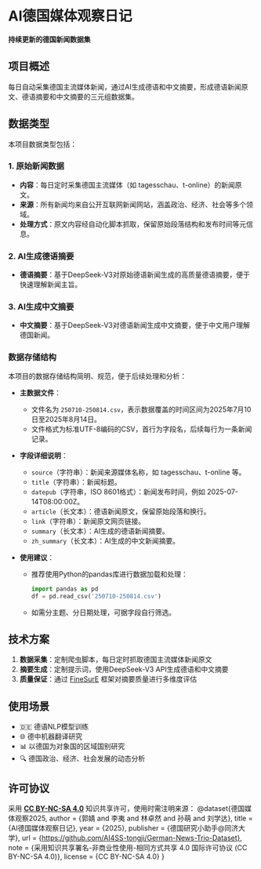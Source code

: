 # AI德国媒体观察日记

**持续更新的德国新闻数据集**  

## 项目概述

每日自动采集德国主流媒体新闻，通过AI生成德语和中文摘要，形成德语新闻原文、德语摘要和中文摘要的三元组数据集。

## 数据类型

本项目数据类型包括：

### 1. 原始新闻数据

- **内容**：每日定时采集德国主流媒体（如 tagesschau、t-online）的新闻原文。
- **来源**：所有新闻均来自公开互联网新闻网站，涵盖政治、经济、社会等多个领域。
- **处理方式**：原文内容经自动化脚本抓取，保留原始段落结构和发布时间等元信息。

### 2. AI生成德语摘要

- **德语摘要**：基于DeepSeek-V3对原始德语新闻生成的高质量德语摘要，便于快速理解新闻主旨。

### 3. AI生成中文摘要

- **中文摘要**：基于DeepSeek-V3对德语新闻生成中文摘要，便于中文用户理解德国新闻。

### 数据存储结构

本项目的数据存储结构简明、规范，便于后续处理和分析：

- **主数据文件**：
  - 文件名为 `250710-250814.csv`，表示数据覆盖的时间区间为2025年7月10日至2025年8月14日。
  - 文件格式为标准UTF-8编码的CSV，首行为字段名，后续每行为一条新闻记录。

- **字段详细说明**：
  - `source`（字符串）：新闻来源媒体名称，如 tagesschau、t-online 等。
  - `title`（字符串）：新闻标题。
  - `datepub`（字符串，ISO 8601格式）：新闻发布时间，例如 2025-07-14T08:00:00Z。
  - `article`（长文本）：德语新闻原文，保留原始段落和换行。
  - `link`（字符串）：新闻原文网页链接。
  - `summary`（长文本）：AI生成的德语新闻摘要。
  - `zh_summary`（长文本）：AI生成的中文新闻摘要。

- **使用建议**：
  - 推荐使用Python的pandas库进行数据加载和处理：

    ```python
    import pandas as pd
    df = pd.read_csv('250710-250814.csv')
    ```

  - 如需分主题、分日期处理，可据字段自行筛选。

## 技术方案

1. **数据采集**：定制爬虫脚本，每日定时抓取德国主流媒体新闻原文
2. **摘要生成**：定制提示词，使用DeepSeek-V3 API生成德语和中文摘要
3. **质量保证**：通过 [FineSurE](https://github.com/DISL-Lab/FineSurE-ACL24) 框架对摘要质量进行多维度评估

## 使用场景

- 🇩🇪 德语NLP模型训练
- 🌐 德中机器翻译研究
- 📊 以德国为对象国的区域国别研究
- 🔍 德国政治、经济、社会发展的动态分析

## 许可协议
采用 [**CC BY-NC-SA 4.0**](https://creativecommons.org/licenses/by-nc-sa/4.0/) 知识共享许可，使用时需注明来源：
@dataset{德国媒体观察2025,
  author = {郭婧 and 李夷 and 林卓然 and 孙萌 and 刘学达},
  title = {AI德国媒体观察日记},
  year = {2025},
  publisher = {德国研究小助手@同济大学},
  url = {https://github.com/AI4SS-tongji/German-News-Trio-Dataset},
  note = {采用知识共享署名-非商业性使用-相同方式共享 4.0 国际许可协议 (CC BY-NC-SA 4.0)},
  license = {CC BY-NC-SA 4.0}
}

